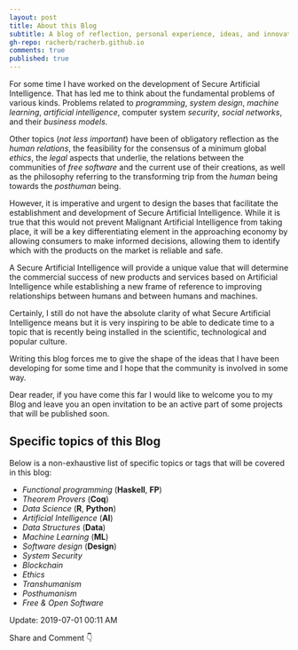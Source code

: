 ```yaml
---
layout: post
title: About this Blog
subtitle: A blog of reflection, personal experience, ideas, and innovation.
gh-repo: racherb/racherb.github.io
comments: true
published: true
---
```

For some time I have worked on the development of Secure Artificial Intelligence. That has led me to think about the fundamental problems of various kinds. Problems related to *programming*, *system design*, *machine learning*, *artificial intelligence*, computer system *security*, *social networks*, and their *business models*.

Other topics (*not less important*) have been of obligatory reflection as the *human relations*, the feasibility for the consensus of a minimum global *ethics*, the *legal* aspects that underlie, the relations between the communities of *free software* and the current use of their creations, as well as the philosophy referring to the transforming trip from the *human* being towards the *posthuman* being.

However, it is imperative and urgent to design the bases that facilitate the establishment and development of Secure Artificial Intelligence. While it is true that this would not prevent Malignant Artificial Intelligence from taking place, it will be a key differentiating element in the approaching economy by allowing consumers to make informed decisions, allowing them to identify which with the products on the market is reliable and safe.

A Secure Artificial Intelligence will provide a unique value that will determine the commercial success of new products and services based on Artificial Intelligence while establishing a new frame of reference to improving relationships between humans and between humans and machines.

Certainly, I still do not have the absolute clarity of what Secure Artificial Intelligence means but it is very inspiring to be able to dedicate time to a topic that is recently being installed in the scientific, technological and popular culture.

Writing this blog forces me to give the shape of the ideas that I have been developing for some time and I hope that the community is involved in some way.

Dear reader, if you have come this far I would like to welcome you to my Blog and leave you an open invitation to be an active part of some projects that will be published soon.

## Specific topics of this Blog

Below is a non-exhaustive list of specific topics or tags that will be covered in this blog:

* *Functional programming*    (**Haskell**, **FP**)
* *Theorem Provers*           (**Coq**)
* *Data Science*              (**R**, **Python**)
* *Artificial Intelligence*   (**AI**)
* *Data Structures*           (**Data**)
* *Machine Learning*          (**ML**)
* *Software design*           (**Design**)
* *System Security*
* *Blockchain*
* *Ethics*
* *Transhumanism*
* *Posthumanism*
* *Free & Open Software*


Update: 2019-07-01 00:11 AM

Share and Comment 👇
